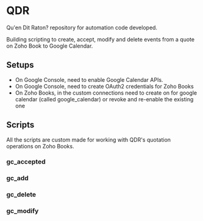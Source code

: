 # QDR
Qu'en Dit Raton? repository for automation code developed.

Building scripting to create, accept, modify and delete events from a quote on Zoho Book to Google Calendar.

## Setups
- On Google Console, need to enable Google Calendar APIs.
- On Google Console, need to create OAuth2 credentials for Zoho Books
- On Zoho Books, in the custom connections need to create on for google calendar (called google_calendar) or revoke and re-enable the existing one

## Scripts

All the scripts are custom made for working with QDR's quotation operations on Zoho Books.

### gc_accepted
### gc_add
### gc_delete
### gc_modify